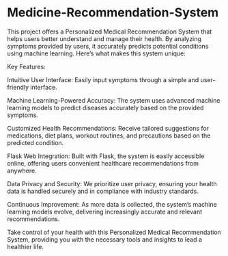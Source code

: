 # Medicine-Recommendation-System
This project offers a Personalized Medical Recommendation System that helps users better understand and manage their health. By analyzing symptoms provided by users, it accurately predicts potential conditions using machine learning. Here’s what makes this system unique:

Key Features:

Intuitive User Interface: Easily input symptoms through a simple and user-friendly interface.

Machine Learning-Powered Accuracy: The system uses advanced machine learning models to predict diseases accurately based on the provided symptoms.

Customized Health Recommendations: Receive tailored suggestions for medications, diet plans, workout routines, and precautions based on the predicted condition.

Flask Web Integration: Built with Flask, the system is easily accessible online, offering users convenient healthcare recommendations from anywhere.

Data Privacy and Security: We prioritize user privacy, ensuring your health data is handled securely and in compliance with industry standards.

Continuous Improvement: As more data is collected, the system’s machine learning models evolve, delivering increasingly accurate and relevant recommendations.

Take control of your health with this Personalized Medical Recommendation System, providing you with the necessary tools and insights to lead a healthier life.
